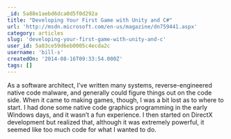 ```yaml
---
_id: 5a88e1aebd6dca0d5f0d292a
title: "Developing Your First Game with Unity and C#"
url: 'http://msdn.microsoft.com/en-us/magazine/dn759441.aspx'
category: articles
slug: 'developing-your-first-game-with-unity-and-c'
user_id: 5a83ce59d6eb0005c4ecda2c
username: 'bill-s'
createdOn: '2014-08-16T09:33:54.000Z'
tags: []
---
```


As a software architect, I’ve written many systems, reverse-­engineered native code malware, and generally could figure things out on the code side. When it came to making games, though, I was a bit lost as to where to start. I had done some native code graphics programming in the early Windows days, and it wasn’t a fun experience. I then started on DirectX development but realized that, although it was extremely powerful, it seemed like too much code for what I wanted to do.
